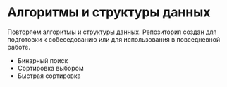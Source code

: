 # Алгоритмы и структуры данных

Повторяем алгоритмы и структуры данных. Репозитория создан для подготовки к собеседованию или для использования в повседневной работе.

- Бинарный поиск
- Сортировка выбором
- Быстрая сортировка

